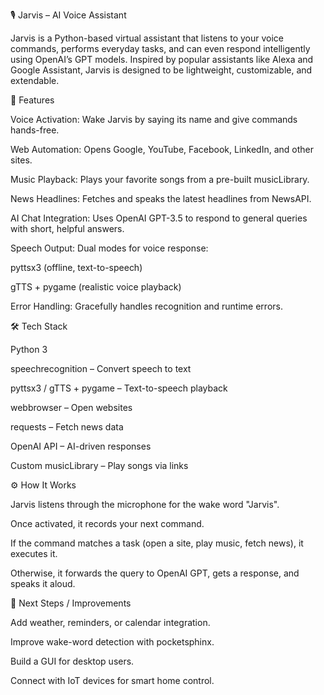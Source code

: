 🎙️ Jarvis – AI Voice Assistant

Jarvis is a Python-based virtual assistant that listens to your voice commands, performs everyday tasks, and can even respond intelligently using OpenAI’s GPT models. Inspired by popular assistants like Alexa and Google Assistant, Jarvis is designed to be lightweight, customizable, and extendable.

🚀 Features

Voice Activation: Wake Jarvis by saying its name and give commands hands-free.

Web Automation: Opens Google, YouTube, Facebook, LinkedIn, and other sites.

Music Playback: Plays your favorite songs from a pre-built musicLibrary.

News Headlines: Fetches and speaks the latest headlines from NewsAPI.

AI Chat Integration: Uses OpenAI GPT-3.5 to respond to general queries with short, helpful answers.

Speech Output: Dual modes for voice response:

pyttsx3 (offline, text-to-speech)

gTTS + pygame (realistic voice playback)

Error Handling: Gracefully handles recognition and runtime errors.

🛠️ Tech Stack

Python 3

speechrecognition – Convert speech to text

pyttsx3 / gTTS + pygame – Text-to-speech playback

webbrowser – Open websites

requests – Fetch news data

OpenAI API – AI-driven responses

Custom musicLibrary – Play songs via links

⚙️ How It Works

Jarvis listens through the microphone for the wake word "Jarvis".

Once activated, it records your next command.

If the command matches a task (open a site, play music, fetch news), it executes it.

Otherwise, it forwards the query to OpenAI GPT, gets a response, and speaks it aloud.

📌 Next Steps / Improvements

Add weather, reminders, or calendar integration.

Improve wake-word detection with pocketsphinx.

Build a GUI for desktop users.

Connect with IoT devices for smart home control.
